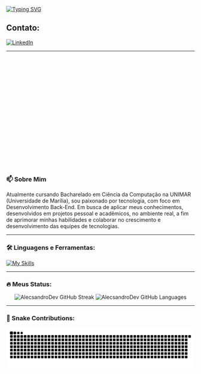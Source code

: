 [![Typing SVG](https://readme-typing-svg.herokuapp.com?font=Fira+Code&size=30&pause=1000&color=70A5FD&width=800&lines=Oi%2C+meu+nome+%C3%A9+Alecsandro+!;Estudante+de+Ci%C3%AAncia+da+Computa%C3%A7%C3%A3o+%F0%9F%91%A8%E2%80%8D%F0%9F%92%BB;Seja+Bem-Vindo!+%F0%9F%98%89)](https://git.io/typing-svg)

<h2>Contato:</h2>

<a href="https://www.linkedin.com/in/alecsandrocostasantos" target="_blank">![LinkedIn](https://img.shields.io/badge/LinkedIn-blue?logo=linkedin&logoColor=white&style=for-the-badge
)</a>

---

<h3 align="left" style="display: inline-block; vertical-align: top; height: 256px; text-align: justify;">

### 📫  Sobre Mim

Atualmente cursando Bacharelado em Ciência da Computação na UNIMAR (Universidade de Marília), 
sou paixonado por tecnologia, com foco em Desenvolvimento Back-End. Em busca de aplicar meus conhecimentos, desenvolvidos em projetos pessoal e acadêmicos, no ambiente real,
a fim de aprimorar minhas habilidades e colaborar no crescimento e desenvolvimento das equipes de tecnologias.

</h3>

---

### 🛠️ Linguagens e Ferramentas:

[![My Skills](https://skillicons.dev/icons?i=python,php,github,linux&perline=10)](https://skillicons.dev)

---

### 🔥 Meus Status:

<p align="center">
  <img height="150em" src="https://streak-stats.demolab.com?user=AlecsandroDev&theme=tokyonight&hide_border=true&border_radius=10&short_numbers=true&date_format=M%20j%5B%2C%20Y%5D&mode=weekly" alt="AlecsandroDev GitHub Streak"/>
  <img height="150em" src="https://github-readme-stats.vercel.app/api/top-langs/?username=AlecsandroDev&layout=compact&size_weight=0.5&count_weight=0.5&hide_border=true&theme=tokyonight" alt="AlecsandroDev GitHub Languages"/>
</p>

---

### 🐍 Snake Contributions:

<p align="center">
  <picture>
    <source media="(prefers-color-scheme: dark)" srcset="https://raw.githubusercontent.com/AlecsandroDev/AlecsandroDev/output/github-contribution-grid-snake-dark.svg">
    <source media="(prefers-color-scheme: light)" srcset="https://raw.githubusercontent.com/AlecsandroDev/AlecsandroDev/output/github-contribution-grid-snake.svg">
    <img alt="Snake animation" src="https://raw.githubusercontent.com/AlecsandroDev/AlecsandroDev/output/github-contribution-grid-snake.svg">
  </picture>
</p>
